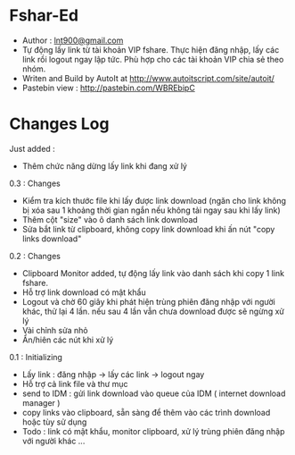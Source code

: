 ﻿Fshar-Ed
=
- Author : lnt900@gmail.com
- Tự động lấy link từ tài khoản VIP fshare. Thực hiện đăng nhập, lấy các link rồi logout ngay lập tức. Phù hợp cho các tài khoản VIP chia sẻ theo nhóm.
- Writen and Build by AutoIt at http://www.autoitscript.com/site/autoit/
- Pastebin view : http://pastebin.com/WBREbipC

Changes Log
=
Just added :

- Thêm chức năng dừng lấy link khi đang xử lý

0.3 : Changes

  - Kiểm tra kích thước file khi lấy được link download (ngăn cho link không bị xóa sau 1 khoảng thời gian ngắn nếu không tải ngay sau khi lấy link)
  - Thêm cột "size" vào ô danh sách link download
  - Sửa bắt link từ clipboard, không copy link download khi ấn nút "copy links download"

0.2 : Changes

  - Clipboard Monitor added, tự động lấy link vào danh sách khi copy 1 link fshare.
  - Hỗ trợ link download có mật khẩu
  - Logout và chờ 60 giây khi phát hiện trùng phiên đăng nhập với người khác, thử lại 4 lần. nếu sau 4 lần vẫn chưa download được sẽ ngừng xử lý
  - Vài chỉnh sửa nhỏ
  - Ẩn/hiên các nút khi xử lý

0.1 : Initializing
  
  - Lấy link : đăng nhập -> lấy các link -> logout ngay
  - Hỗ trợ cả link file và thư mục
  - send to IDM : gửi link download vào queue của IDM ( internet download manager )
  - copy links vào clipboard, sẵn sàng để thêm vào các trình download hoặc tùy sử dụng
  - Todo : link có mật khẩu, monitor clipboard, xử lý trùng phiên đăng nhập với người khác ...
